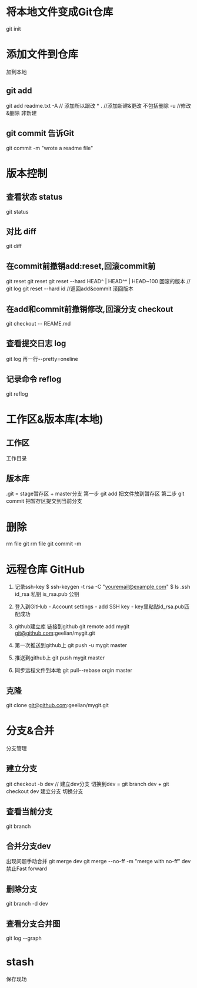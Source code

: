 # 将本地文件变成Git仓库
git init 

# 添加文件到仓库 
加到本地
## git add
git add readme.txt 
-A // 添加所以跟改 
\* . //添加新建&更改 不包括删除
-u //修改&删除 非新建
## git commit 告诉Git
git commit -m "wrote a readme file"


# 版本控制

## 查看状态 status
git status
## 对比 diff
git diff
## 在commit前撤销add:reset,回滚commit前  
git reset <file> 
git reset 
git reset --hard HEAD^ | HEAD^^ | HEAD~100 回滚的版本 // git log
git reset --hard id //返回add&commit 滚回版本
## 在add和commit前撤销修改,回滚分支 checkout
git checkout -- REAME.md

## 查看提交日志 log
git log 
再一行--pretty=oneline
## 记录命令 reflog
git reflog

# 工作区&版本库(本地)

## 工作区
工作目录
## 版本库
.git = stage暂存区 +  master分支
第一步 git add 把文件放到暂存区 
第二步 git commit 把暂存区提交到当前分支

# 删除
rm file
git rm file 
git commit -m

# 远程仓库 GitHub

1. 记录ssh-key
$ ssh-keygen -t rsa -C "youremail@example.com"
$ ls .ssh id_rsa 私钥 is_rsa.pub 公钥
2. 登入到GitHub - Account settings - add SSH key - key里粘贴id_rsa.pub匹配成功
3. github建立库 链接到github
git remote add mygit git@github.com:geelian/mygit.git
4. 第一次推送到github上
git push -u mygit master
5. 推送到github上
git push mygit master

6. 同步远程文件到本地
git pull--rebase orgin master 

## 克隆
git clone git@github.com:geelian/mygit.git

# 分支&合并
分支管理
## 建立分支
git checkout -b dev // 建立dev分支 切换到dev
= git branch dev + git checkout dev 
 建立分支		切换分支
## 查看当前分支
git branch
## 合并分支dev
出现问题手动合并
git merge dev
git merge --no-ff -m "merge with no-ff" dev
禁止Fast forward
## 删除分支
git branch -d dev
## 查看分支合并图
git log --graph

# stash
保存现场





